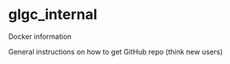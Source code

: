 # glgc_internal

Docker information

General instructions on how to get GitHub repo (think new users)
